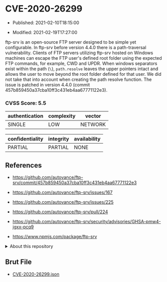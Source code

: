 # CVE-2020-26299

- Published: 2021-02-10T18:15:00

- Modified: 2021-02-19T17:27:00

ftp-srv is an open-source FTP server designed to be simple yet configurable. In ftp-srv before version 4.4.0 there is a path-traversal vulnerability. Clients of FTP servers utilizing ftp-srv hosted on Windows machines can escape the FTP user's defined root folder using the expected FTP commands, for example, CWD and UPDR. When windows separators exist within the path (`\`), `path.resolve` leaves the upper pointers intact and allows the user to move beyond the root folder defined for that user. We did not take that into account when creating the path resolve function. The issue is patched in version 4.4.0 (commit 457b859450a37cba10ff3c431eb4aa67771122e3).

### CVSS Score: **5.5**

| authentication | complexity | vector |
| --- | --- | --- |
| SINGLE | LOW | NETWORK |

| confidentiality | integrity | availability |
| --- | --- | --- |
| PARTIAL | PARTIAL | NONE |

## References

* https://github.com/autovance/ftp-srv/commit/457b859450a37cba10ff3c431eb4aa67771122e3

* https://github.com/autovance/ftp-srv/issues/167

* https://github.com/autovance/ftp-srv/issues/225

* https://github.com/autovance/ftp-srv/pull/224

* https://github.com/autovance/ftp-srv/security/advisories/GHSA-pmw4-jgxx-pcq9

* https://www.npmjs.com/package/ftp-srv

<details>
<summary>About this repository</summary> 

  This repository is part of the project [Live Hack CVE](https://github.com/Live-Hack-CVE). Main website can be found [www.live-hack.org](https://www.live-hack.org) 
  
  Made by [Sn0wAlice](https://github.com/Sn0wAlice) for the people that care about security and need to have a feed of the latest CVEs. Hope you enjoy it, don't forget to star the repo and follow me on [Twitter](https://twitter.com/Sn0wAlice) and [Github](https://github.com/Sn0wAlice). And that is my [personnal website](https://www.alice-snow.me/)

  - [Home Page](https://github.com/Live-Hack-CVE)
  - [Framework](https://github.com/Live-Hack-CVE/cve-framework)
  - [CVE database](https://github.com/Live-Hack-CVE/full_database)
  - [Changelog](https://github.com/Live-Hack-CVE/Changelog)
</details>

## Brut File

* [CVE-2020-26299.json](https://raw.githubusercontent.com/Live-Hack-CVE/full_database/main/cves/2020/CVE-2020-26299.json)

